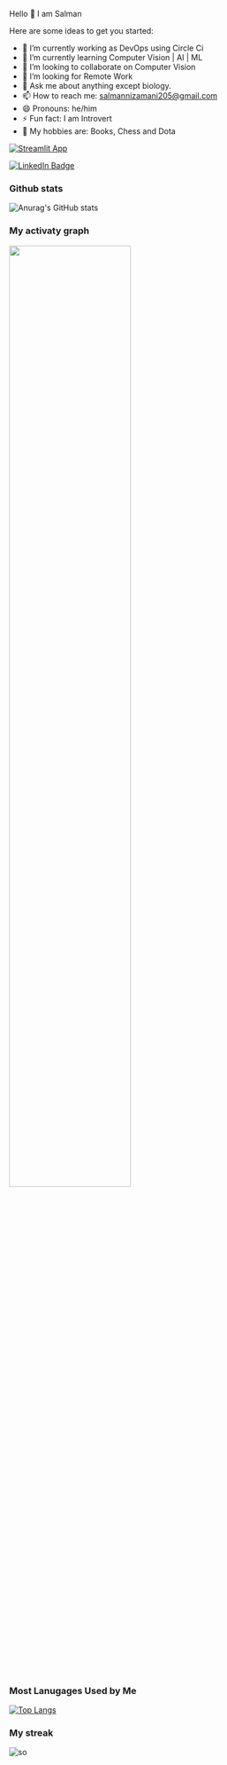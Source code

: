 Hello 👋 I am Salman


Here are some ideas to get you started:

- 🔭 I’m currently working as DevOps using Circle Ci
- 🌱 I’m currently learning Computer Vision | AI | ML
- 👯 I’m looking to collaborate on Computer Vision 
- 🤔 I’m looking for Remote Work
- 💬 Ask me about anything except biology.
- 📫 How to reach me: salmannizamani205@gmail.com
- 😄 Pronouns: he/him
- ⚡ Fun fact:  I am Introvert
- 🙌 My hobbies are: Books, Chess and Dota

[![Streamlit App](https://static.streamlit.io/badges/streamlit_badge_black_white.svg)](https://github.com/Salman-18)

<div id="badges">
  <a href="https://www.linkedin.com/in/salman-nizamani-7360a71b7/">
    <img src="https://img.shields.io/badge/LinkedIn-blue?style=for-the-badge&logo=linkedin&logoColor=white" alt="LinkedIn Badge"/>
  </a>
   

</div>

### Github stats 

![Anurag's GitHub stats](https://github-readme-stats.vercel.app/api?username=Salman-18&show_icons=true&theme=merko)

### My activaty graph
<img src="https://github-readme-activity-graph.vercel.app/graph?username=Salman-18&hide_border=true&theme=tokyo-night" width="66%">&nbsp;&nbsp;&nbsp;&nbsp;&nbsp;

### Most Lanugages Used by Me
[![Top Langs](https://github-readme-stats.vercel.app/api/top-langs/?username=Salman-18&layout=compact)](https://github.com/Salman-18/github-readme-stats)
### My streak
 <p align="left"> <img src="https://github-readme-streak-stats.herokuapp.com/?user=Salman-18&theme=dark" alt="so" > </p>

